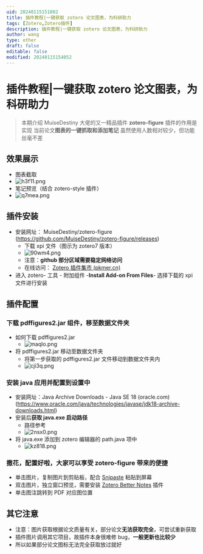 ```yaml
---
uid: 20240115151802
title: 插件教程|一键获取 zotero 论文图表，为科研助力
tags: [Zotero,Zotero插件]
description: 插件教程|一键获取 zotero 论文图表，为科研助力
author: wang
type: other
draft: false
editable: false
modified: 20240115154052
---
```


# 插件教程|一键获取 zotero 论文图表，为科研助力

> 本期介绍 MuiseDestiny 大佬的又一精品插件 **zotero-figure**
> 插件的作用是实现 当前论文**图表的一键抓取和添加笔记**
> 虽然使用人数相对较少，但功能丝毫不差

## 效果展示

- 图表截取
- ![h3f11.png](https://cdn.pkmer.cn/images/h3f11.png!pkmer)
- 笔记预览（结合 zotero-style 插件）
- ![q7mea.png](https://cdn.pkmer.cn/images/q7mea.png!pkmer)

## 插件安装

- 安装网址： MuiseDestiny/zotero-figure (<https://github.com/MuiseDestiny/zotero-figure/releases>)
	- 下载 xpi 文件（图示为 zotero7 版本）
	- ![90wm4.png](https://cdn.pkmer.cn/images/90wm4.png!pkmer)
	- 注意：**github 部分区域需要稳定网络访问**
	- 在线访问： [Zotero 插件集市 (pkmer.cn)](https://pkmer.cn/products/zotero/zoteroMarket/)
- 进入 zotero- 工具 - 附加组件 -**Install Add-on From Files**- 选择下载的 xpi 文件进行安装

## 插件配置

### 下载 pdffigures2.jar 组件，移至数据文件夹

- 如何下载 pdffigures2.jar
	- ![maqlo.png](https://cdn.pkmer.cn/images/maqlo.png!pkmer)
- 将 pdffigures2.jar 移动至数据文件夹
	- 将第一步获取的 pdffigures2.jar 文件移动到数据文件夹内
	- ![cji3q.png](https://cdn.pkmer.cn/images/cji3q.png!pkmer)

### 安装 java 应用并配置到设置中

- 安装网址：Java Archive Downloads - Java SE 18 (oracle.com)(<https://www.oracle.com/java/technologies/javase/jdk18-archive-downloads.html>)
- 安装后**获取 java.exe 启动路径**
	- 路径参考
	- ![2nsx0.png](https://cdn.pkmer.cn/images/2nsx0.png!pkmer)
- 将 java.exe 添加到 zotero 编辑器的 path.java 项中
	- ![kz818.png](https://cdn.pkmer.cn/images/kz818.png!pkmer)

### 撒花，配置好啦，大家可以享受 zotero-figure 带来的便捷

- 单击图片，复制图片到剪贴板，配合 [Snipaste](https://www.snipaste.com/) 粘贴到屏幕
- 双击图片，独立窗口预览，需要安装 [Zotero Better Notes](https://github.com/windingwind/zotero-better-notes) 插件
- 单击图注跳转到 PDF 对应图位置

## 其它注意

- 注意：图片获取根据论文质量有关，部分论文**无法获取完全**，可尝试重新获取
- 插件图片调用其它项目，故插件本身很难修 bug，**一般更新也比较少**
- 所以如果部分论文图标无法完全获取放过就好